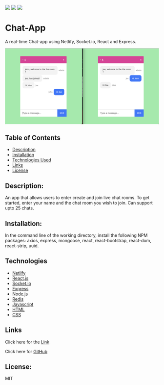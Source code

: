 [![](https://img.shields.io/badge/javascript-69%25-yellow)]()
[![](https://img.shields.io/badge/CSS-22%25-blue)]()
[![](https://img.shields.io/badge/HTML-9%25-red)]()

# Chat-App

A real-time Chat-app using Netlify, Socket.io, React and Express.

<img width="1000" alt="Screen Shot 1" src="client/public/chat-pic.png">

## Table of Contents

- [Description](#description)
- [Installation](#installation)
- [Technologies Used](#technologies)
- [Links](#link)
- [License](#License)

## Description:

An app that allows users to enter create and join live chat rooms. To get started, enter your name and the chat room you wish to join. Can support upto 25 chats.

## Installation:

In the command line of the working directory, install the following NPM packages: axios, express, mongoose, react, react-bootstrap, react-dom, react-strip, uuid.

## Technologies

- [Netlify](https://www.netlify.com/)
- [React.js](https://reactjs.org/)
- [Socket.io](https://socket.io/)
- [Express](https://expressjs.com/)
- [Node.js](https://nodejs.org/en/)
- [Redis](https://redis.io/)
- [Javascript](https://www.javascript.com/)
- [HTML](https://developer.mozilla.org/en-US/docs/Web/HTML)
- [CSS](https://developer.mozilla.org/en-US/docs/Web/CSS)

## Links

Click here for the [Link](https://jovial-dijkstra-0de28b.netlify.app)

Click here for [GitHub](https://github.com/10-kp/chat-socket)

## License:

MIT
